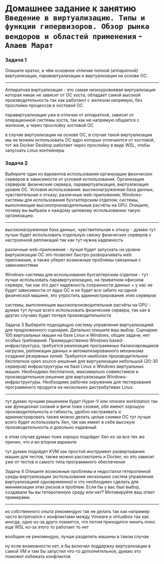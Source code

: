 # Домашнее задание к занятию `Введение в виртуализацию. Типы и функции гипервизоров. Обзор рынка вендоров и областей применения` - `Алаев Марат`


### Задача 1

Опишите кратко, в чём основное отличие полной (аппаратной) виртуализации, паравиртуализации и виртуализации на основе ОС.

___

Аппаратная виртуализация - это самая низкоуровневая виртуализация которая никак не зависит от ОС хоста, обладает самой высокой производительность  так как работают с железом напрямую, без прослойки процессов в хостовой ОС

паравиртуализация уже в отличии от аппаратной, зависит от операционной системы хоста, так как не напрямую общается с железом, а через прослойку хостовой ОС

в случае  виртуализации на основе ОС, в случае такой виртуализации мы не можем использовать ОС ядро которых отличаются от хостовой, тот же Docker Desktop работает через прослойку в виде WSL, чтобы запускать Linux контейнеры


### Задача 2
Выберите один из вариантов использования организации физических серверов в зависимости от условий использования.
Организация серверов:
физические сервера,
паравиртуализация,
виртуализация уровня ОС.
Условия использования:
высоконагруженная база данных, чувствительная к отказу;
различные web-приложения;
Windows-системы для использования бухгалтерским отделом;
системы, выполняющие высокопроизводительные расчёты на GPU.
Опишите, почему вы выбрали к каждому целевому использованию такую организацию.

___

высоконагруженная база данных, чувствительная к отказу - думаю тут лучше будет использовать отдельную связку физических серверов с настроенной репликаций
так как тут нужна надежность 


различные web-приложения - лучше будет запускать на уровне виртуализации ОС
это позволит быстро разворачивать web приложения, а также уберет возможные проблемы связанные с зависимостями 



Windows-системы для использования бухгалтерским отделом - тут лучше использовать паравиртуализацию, на приватном офисном сервере, так как это даст надежность сохранности данных + у нас не будет зависимости от ядра ОС и не будет все забито на одной физической машине, это упростить администрирование этих серверов  



системы, выполняющие высокопроизводительные расчёты на GPU - думаю тут лучше всего использовать физические сервера, так как в других случаях будет потеря производительности 





Задача 3
Выберите подходящую систему управления виртуализацией для предложенного сценария. Детально опишите ваш выбор.
Сценарии:
100 виртуальных машин на базе Linux и Windows, общие задачи, нет особых требований. Преимущественно Windows based-инфраструктура, требуется реализация программных балансировщиков нагрузки, репликации данных и автоматизированного механизма создания резервных копий.
Требуется наиболее производительное бесплатное open source-решение для виртуализации небольшой (20-30 серверов) инфраструктуры на базе Linux и Windows виртуальных машин.
Необходимо бесплатное, максимально совместимое и производительное решение для виртуализации Windows-инфраструктуры.
Необходимо рабочее окружение для тестирования программного продукта на нескольких дистрибутивах Linux.

___

тут думаю лучшим решением будет Hyper-V или vmware workstation
так как функционал схожий и фичи тоже схожие, обе имеют хорошую производительность и гибкость, удобно настраивать и администрировать 
также можно делать целые снимки ОС 
тут лучше всего будет использовать Xen, так как имеет в себе высокую производительность и довольно надежный 

в этом случае думаю тоже хорошо подойдет Xen из-за все тех же причин, что и во втором варианте

тут думаю  подойдет  KVM как простой инструмент развертывания машин для тестов, также можно рассмотреть и Docker, но это зависит уже от тестов и самого типа программного обеспечения 

Задача 4
Опишите возможные проблемы и недостатки гетерогенной среды виртуализации (использования нескольких систем управления виртуализацией одновременно) и что необходимо сделать для минимизации этих рисков и проблем. Если бы у вас был выбор, создавали бы вы гетерогенную среду или нет? Мотивируйте ваш ответ примерами.

___

из собственного опыта рекомендую так не делать 
так как например часто встречался с конфликтами между Vmware и virtualbox
так как иногда, одно из-за друго ломается, что потом приходится чинить 
плюс еще WSL из-за этого то работает то нет 

вообщем не рекомендую, лучше разделить машины в таком случае 

ну если возможности нет, я бы включил поддержку виртуализации в самой VM 
и там бы запустил что-то дополнительное, думаю это поможет избежать конфликтов
 


